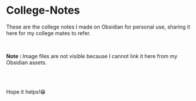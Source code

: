# College-Notes

<p>These are the college notes I made on Obsidian for personal use, sharing it here for my college mates to refer.</p>
<br>
<p><b>Note : </b> Image files are not visible because I cannot link it here from my Obsidian assets.</p>
<br>
<br>
<p>Hope it helps!😁</p>
